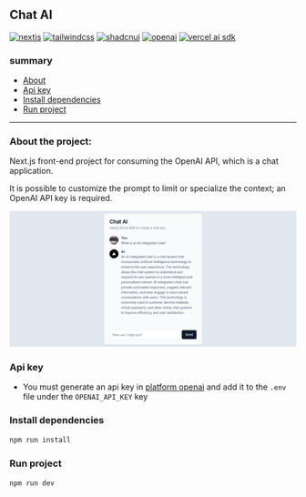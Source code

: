 ## Chat AI

[![nextjs](https://img.shields.io/badge/nextjs-000?logo=nextdotjs)](https://nextjs.org/)
[![tailwindcss](https://img.shields.io/badge/tailwindcss-000?logo=tailwindcss)](https://tailwindcss.com/)
[![shadcnui](https://img.shields.io/badge/shadcnui-000?logo=shadcnui)](https://ui.shadcn.com/docs/installation)
[![openai](https://img.shields.io/badge/openai-412991?logo=openai)](https://platform.openai.com/docs/overview)
[![vercel ai sdk](https://img.shields.io/badge/AI_SDK-000?logo=vercel)](https://sdk.vercel.ai/)

### summary

- [About](#about-the-project)
- [Api key](#api-key)
- [Install dependencies](#install-dependencies)
- [Run project](#run-project)

---

### About the project:
Next.js front-end project for consuming the OpenAI API, which is a chat application.

It is possible to customize the prompt to limit or specialize the context; an OpenAI API key is required.

![Screenshot do Projeto](./assets/chat-ai.png)

### Api key
- You must generate an api key in [platform openai](https://platform.openai.com/api-keys)
and add it to the `.env` file under the `OPENAI_API_KEY` key

### Install dependencies
```bash
npm run install
```

### Run project
```bash
npm run dev
```
